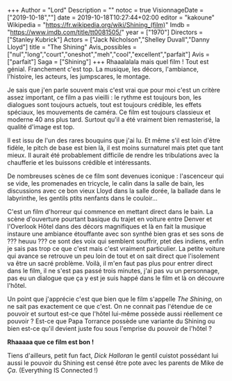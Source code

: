 +++
Author = "Lord"
Description = ""
notoc = true
VisionnageDate = ["2019-10-18",""]
date = 2019-10-18T10:27:44+02:00
editor = "kakoune"
Wikipedia = "https://fr.wikipedia.org/wiki/Shining_(film)"
Imdb = "https://www.imdb.com/title/tt0081505/"
year = ["1970"]
Directors = ["Stanley Kubrick"]
Actors = ["Jack Nicholson","Shelley Duvall","Danny Lloyd"]
title = "The Shining"
Avis_possibles = ["nul","long","court","oneshot","meh","cool","excellent","parfait"]
Avis = ["parfait"] 
Saga = ["Shining"]
+++
Rhaaalalala mais quel film !
Tout est génial.
Franchement c'est top.
La musique, les décors, l'ambiance, l'histoire, les acteurs, les jumpscares, le montage.

Je sais que j'en parle souvent mais c'est vrai que pour moi c'est un critère assez important, ce film a pas vieilli : le rythme est toujours bon, les dialogues sont toujours actuels, tout est toujours crédible, les effets spéciaux, les mouvements de caméra.
Ce film est toujours classieux et moderne 40 ans plus tard.
Surtout qu'il a été vraiment bien remasterisé, la qualité d'image est top.

Il est issu de l'un des rares bouquins que j'ai lu.
Et même s'il est loin d'être fidèle, le pitch de base est bien là, il est moins surnaturel mais ptet que tant mieux.
Il aurait été probablement difficile de rendre les tribulations avec la chaufferie et les buissons crédible et intéressants.

De nombreuses scènes de ce film sont devenues iconique : l'ascenceur qui se vide, les promenades en tricycle, le calin dans la salle de bain, les discussions avec ce bon vieux Lloyd dans la salle dorée, la ballade dans le labyrinthe, les gentils ptits nenfants dans le couloir…

C'est un film d'horreur qui commence en mettant direct dans le bain.
La scène d'ouverture pourtant basique du trajet en voiture entre Denver et l'Overlook Hôtel dans des décors magnifiques et là en fait la musique instaure une ambiance étouffante avec son synthé bien gras et ses sons de ??? heuuu ??? ce sont des voix qui semblent souffrir, ptet des indiens, enfin je sais pas trop ce que c'est mais c'est vraiment particulier.
La petite voiture qui avance se retrouve un peu loin de tout et on sait direct que l'isolement va être un sacré problème.
Voilà, il m'en faut pas plus pour entrer direct dans le film, il ne s'est pas passé trois minutes, j'ai pas vu un personnage, pas eu un dialogue que ça y est je suis happé dans le film et là on découvre l'hôtel.

Un point que j'apprécie c'est que bien que le film s'appelle *The Shining*, on ne sait pas exactement ce que c'est.
On ne connait pas l'étendue de ce pouvoir et surtout est-ce que l'hôtel lui-même possède aussi réellement ce pouvoir ?
Est-ce que Papa Torrance possède une variante du Shining ou bien est-ce qu'il devient juste fou sous l'emprise du pouvoir de l'hôtel ?

**Rhaaaaa que ce film est bon !**

Tiens d'ailleurs, petit fun fact, *Dick Halloran* le gentil cuistot possédant lui aussi le pouvoir du Shining est censé être pote avec les parents de Mike de *Ça*. (Everything IS Connected !)
